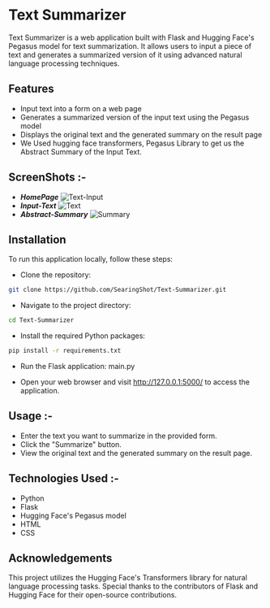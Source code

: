 # Text Summarizer

Text Summarizer is a web application built with Flask and Hugging Face's Pegasus model for text summarization. It allows users to input a piece of text and generates a summarized version of it using advanced natural language processing techniques.

## Features

- Input text into a form on a web page
- Generates a summarized version of the input text using the Pegasus model
- Displays the original text and the generated summary on the result page
- We Used hugging face transformers, Pegasus Library to get us the Abstract Summary of the Input Text.

## ScreenShots :-
- **_HomePage_** ![Text-Input](https://github.com/SearingShot/Text-Summarizer/assets/121299642/ff5fe208-e0c7-4897-a239-fbcb7d1b5d9c)
- **_Input-Text_** ![Text](https://github.com/SearingShot/Text-Summarizer/assets/121299642/24f93f95-5fdf-4d19-a9e4-140fbc7343c1)
- **_Abstract-Summary_** ![Summary](https://github.com/SearingShot/Text-Summarizer/assets/121299642/fbba133f-f967-401e-9600-4a63db818017)


## Installation

To run this application locally, follow these steps:

- Clone the repository:

```bash
git clone https://github.com/SearingShot/Text-Summarizer.git
```
- Navigate to the project directory:
```bash
cd Text-Summarizer
```
- Install the required Python packages:
```bash
pip install -r requirements.txt
```
- Run the Flask application: main.py

- Open your web browser and visit http://127.0.0.1:5000/ to access the application.

## Usage :- 
- Enter the text you want to summarize in the provided form.
- Click the "Summarize" button.
- View the original text and the generated summary on the result page.

## Technologies Used :-
- Python
- Flask
- Hugging Face's Pegasus model
- HTML
- CSS

## Acknowledgements
This project utilizes the Hugging Face's Transformers library for natural language processing tasks. Special thanks to the contributors of Flask and Hugging Face for their open-source contributions.

